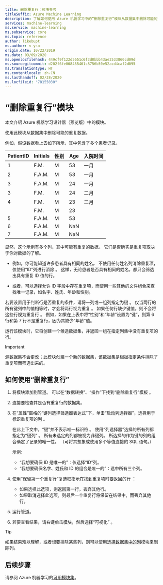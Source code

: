 ```yaml
---
title: 删除重复行：模块参考
titleSuffix: Azure Machine Learning
description: 了解如何使用 Azure 机器学习中的“删除重复行”模块从数据集中删除可能的重复数据。
services: machine-learning
ms.service: machine-learning
ms.subservice: core
ms.topic: reference
author: likebupt
ms.author: v-yso
origin.date: 10/22/2019
ms.date: 03/09/2020
ms.openlocfilehash: 449cf9f122d5651c6f3d0bbb43ae2533860cd09d
ms.sourcegitcommit: d202f6fe068455461c8756b50e52acd4caf2d095
ms.translationtype: HT
ms.contentlocale: zh-CN
ms.lasthandoff: 02/28/2020
ms.locfileid: "78155030"
---
```

# <a name="remove-duplicate-rows-module"></a>“删除重复行”模块

本文介绍 Azure 机器学习设计器（预览版）中的模块。

使用此模块从数据集中删除可能的重复数据。

例如，假设数据看上去如下所示，其中包含了多个患者记录。 

| PatientID | Initials| 性别|Age|入院时间|
|----|----|----|----|----|
|1|F.M.| M| 53| 一月|
|2| F.A.M.| M| 53| 一月|
|3| F.A.M.| M| 24| 一月|
|3| F.M.| M| 24| 二月|
|4| F.M.| M| 23| 二月|
| | F.M.| M| 23| |
|5| F.A.M.| M| 53| |
|6| F.A.M.| M| NaN| |
|7| F.A.M.| M| NaN| |

显然，这个示例有多个列，其中可能有重复的数据。 它们是否确实是重复项取决于你对数据的了解。 

+ 例如，你可能知道许多患者具有相同的姓名。 不使用任何姓名列消除重复项，仅使用“ID”列进行消除  。 这样，无论患者是否具有相同的姓名，都只会筛选出具有重复 ID 值的行。

+ 或者，可以选择允许 ID 字段中存在重复项，而使用一些其他的文件组合来查找唯一记录，如名字、姓氏、年龄和性别。  

若要设置用于判断行是否重复的条件，请将一列或一组列指定为键  。 仅当两行的所有键列中的值相等时，才会将两行视为重复  。 如果任何行缺少键值，则不会将这些行视为重复行  。 例如，如果在上表中将“性别”和“年龄”设置为“键”，则第 6 行和第 7 行不是重复行，因为其缺少“年龄”值。

运行该模块时，它将创建一个候选数据集，并返回一组在指定列集中没有重复项的行。

> [!IMPORTANT]
> 源数据集不会更改；此模块创建一个新的数据集，该数据集是根据指定条件排除了重复项而筛选出来的。

## <a name="how-to-use-remove-duplicate-rows"></a>如何使用“删除重复行”

1. 将模块添加到管道。 可以在“数据转换”、“操作”下找到“删除重复行”模板    。  

2. 连接要检查其是否有重复行的数据集。

3. 在“属性”窗格的“键列选择筛选器表达式”下，单击“启动列选择器”，选择用于标识重复项的列    。

    在此上下文中，“键”并不表示唯一标识符  。 使用“列选择器”选择的所有列都指定为“键列”  。 所有未选定的列都被视为非键列。 所选择的作为键的列的组合确定了记录的唯一性。 （可将其想象成使用多个等值连接的 SQL 语句。）

    示例:

    + “我想要确保 ID 是唯一的”：仅选择“ID”列。
    + “我想要确保名字、姓氏和 ID 的组合是唯一的”：选中所有三个列。

4. 使用“保留第一个重复行”复选框指示在找到重复项时要返回的行  ：

    + 如果选择此选项，则返回第一行，丢弃其他行。 
    + 如果取消选择此选项，则最后一个重复行将保留在结果中，而丢弃其他行。 

5. 运行管道。

6. 若要查看结果，请右键单击模块，然后选择“可视化”  。 

> [!TIP]
> 如果结果难以理解，或者想要排除某些列，则可以使用[选择数据集中的列](./select-columns-in-dataset.md)模块来删除列。

## <a name="next-steps"></a>后续步骤

请参阅 Azure 机器学习的[可用模块集](module-reference.md)。 